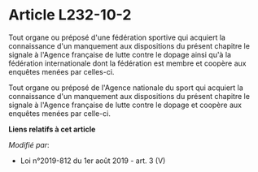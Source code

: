 # Article L232-10-2

Tout organe ou préposé d'une fédération sportive qui acquiert la connaissance d'un manquement aux dispositions du présent
chapitre le signale à l'Agence française de lutte contre le dopage ainsi qu'à la fédération internationale dont la fédération
est membre et coopère aux enquêtes menées par celles-ci.

Tout organe ou préposé de l'Agence nationale du sport qui acquiert la connaissance d'un manquement aux dispositions du
présent chapitre le signale à l'Agence française de lutte contre le dopage et coopère aux enquêtes menées par celle-ci.

**Liens relatifs à cet article**

_Modifié par_:

  - Loi n°2019-812 du 1er août 2019 - art. 3 (V)
